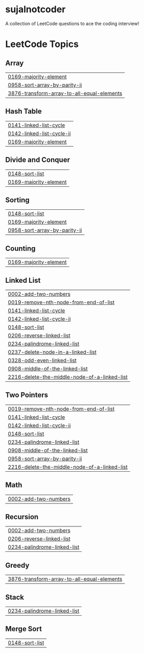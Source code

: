 # sujalnotcoder
A collection of LeetCode questions to ace the coding interview!

<!---LeetCode Topics Start-->
# LeetCode Topics
## Array
|  |
| ------- |
| [0169-majority-element](https://github.com/suja0981/sujalnotcoder/tree/master/0169-majority-element) |
| [0958-sort-array-by-parity-ii](https://github.com/suja0981/sujalnotcoder/tree/master/0958-sort-array-by-parity-ii) |
| [3876-transform-array-to-all-equal-elements](https://github.com/suja0981/sujalnotcoder/tree/master/3876-transform-array-to-all-equal-elements) |
## Hash Table
|  |
| ------- |
| [0141-linked-list-cycle](https://github.com/suja0981/sujalnotcoder/tree/master/0141-linked-list-cycle) |
| [0142-linked-list-cycle-ii](https://github.com/suja0981/sujalnotcoder/tree/master/0142-linked-list-cycle-ii) |
| [0169-majority-element](https://github.com/suja0981/sujalnotcoder/tree/master/0169-majority-element) |
## Divide and Conquer
|  |
| ------- |
| [0148-sort-list](https://github.com/suja0981/sujalnotcoder/tree/master/0148-sort-list) |
| [0169-majority-element](https://github.com/suja0981/sujalnotcoder/tree/master/0169-majority-element) |
## Sorting
|  |
| ------- |
| [0148-sort-list](https://github.com/suja0981/sujalnotcoder/tree/master/0148-sort-list) |
| [0169-majority-element](https://github.com/suja0981/sujalnotcoder/tree/master/0169-majority-element) |
| [0958-sort-array-by-parity-ii](https://github.com/suja0981/sujalnotcoder/tree/master/0958-sort-array-by-parity-ii) |
## Counting
|  |
| ------- |
| [0169-majority-element](https://github.com/suja0981/sujalnotcoder/tree/master/0169-majority-element) |
## Linked List
|  |
| ------- |
| [0002-add-two-numbers](https://github.com/suja0981/sujalnotcoder/tree/master/0002-add-two-numbers) |
| [0019-remove-nth-node-from-end-of-list](https://github.com/suja0981/sujalnotcoder/tree/master/0019-remove-nth-node-from-end-of-list) |
| [0141-linked-list-cycle](https://github.com/suja0981/sujalnotcoder/tree/master/0141-linked-list-cycle) |
| [0142-linked-list-cycle-ii](https://github.com/suja0981/sujalnotcoder/tree/master/0142-linked-list-cycle-ii) |
| [0148-sort-list](https://github.com/suja0981/sujalnotcoder/tree/master/0148-sort-list) |
| [0206-reverse-linked-list](https://github.com/suja0981/sujalnotcoder/tree/master/0206-reverse-linked-list) |
| [0234-palindrome-linked-list](https://github.com/suja0981/sujalnotcoder/tree/master/0234-palindrome-linked-list) |
| [0237-delete-node-in-a-linked-list](https://github.com/suja0981/sujalnotcoder/tree/master/0237-delete-node-in-a-linked-list) |
| [0328-odd-even-linked-list](https://github.com/suja0981/sujalnotcoder/tree/master/0328-odd-even-linked-list) |
| [0908-middle-of-the-linked-list](https://github.com/suja0981/sujalnotcoder/tree/master/0908-middle-of-the-linked-list) |
| [2216-delete-the-middle-node-of-a-linked-list](https://github.com/suja0981/sujalnotcoder/tree/master/2216-delete-the-middle-node-of-a-linked-list) |
## Two Pointers
|  |
| ------- |
| [0019-remove-nth-node-from-end-of-list](https://github.com/suja0981/sujalnotcoder/tree/master/0019-remove-nth-node-from-end-of-list) |
| [0141-linked-list-cycle](https://github.com/suja0981/sujalnotcoder/tree/master/0141-linked-list-cycle) |
| [0142-linked-list-cycle-ii](https://github.com/suja0981/sujalnotcoder/tree/master/0142-linked-list-cycle-ii) |
| [0148-sort-list](https://github.com/suja0981/sujalnotcoder/tree/master/0148-sort-list) |
| [0234-palindrome-linked-list](https://github.com/suja0981/sujalnotcoder/tree/master/0234-palindrome-linked-list) |
| [0908-middle-of-the-linked-list](https://github.com/suja0981/sujalnotcoder/tree/master/0908-middle-of-the-linked-list) |
| [0958-sort-array-by-parity-ii](https://github.com/suja0981/sujalnotcoder/tree/master/0958-sort-array-by-parity-ii) |
| [2216-delete-the-middle-node-of-a-linked-list](https://github.com/suja0981/sujalnotcoder/tree/master/2216-delete-the-middle-node-of-a-linked-list) |
## Math
|  |
| ------- |
| [0002-add-two-numbers](https://github.com/suja0981/sujalnotcoder/tree/master/0002-add-two-numbers) |
## Recursion
|  |
| ------- |
| [0002-add-two-numbers](https://github.com/suja0981/sujalnotcoder/tree/master/0002-add-two-numbers) |
| [0206-reverse-linked-list](https://github.com/suja0981/sujalnotcoder/tree/master/0206-reverse-linked-list) |
| [0234-palindrome-linked-list](https://github.com/suja0981/sujalnotcoder/tree/master/0234-palindrome-linked-list) |
## Greedy
|  |
| ------- |
| [3876-transform-array-to-all-equal-elements](https://github.com/suja0981/sujalnotcoder/tree/master/3876-transform-array-to-all-equal-elements) |
## Stack
|  |
| ------- |
| [0234-palindrome-linked-list](https://github.com/suja0981/sujalnotcoder/tree/master/0234-palindrome-linked-list) |
## Merge Sort
|  |
| ------- |
| [0148-sort-list](https://github.com/suja0981/sujalnotcoder/tree/master/0148-sort-list) |
<!---LeetCode Topics End-->
